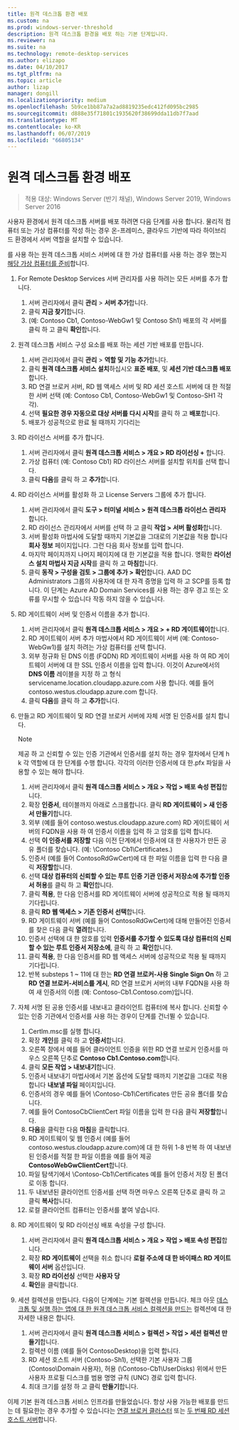 ```yaml
---
title: 원격 데스크톱 환경 배포
ms.custom: na
ms.prod: windows-server-threshold
description: 원격 데스크톱 환경을 배포 하는 기본 단계입니다.
ms.reviewer: na
ms.suite: na
ms.technology: remote-desktop-services
ms.author: elizapo
ms.date: 04/10/2017
ms.tgt_pltfrm: na
ms.topic: article
author: lizap
manager: dongill
ms.localizationpriority: medium
ms.openlocfilehash: 5b9ce1bb87a7a2ad8819235edc412fd095bc2985
ms.sourcegitcommit: d888e35f71801c1935620f38699dda11db7f7aad
ms.translationtype: MT
ms.contentlocale: ko-KR
ms.lasthandoff: 06/07/2019
ms.locfileid: "66805134"
---
```

# <a name="deploy-your-remote-desktop-environment"></a>원격 데스크톱 환경 배포

>적용 대상: Windows Server (반기 채널), Windows Server 2019, Windows Server 2016

사용자 환경에서 원격 데스크톱 서버를 배포 하려면 다음 단계를 사용 합니다. 물리적 컴퓨터 또는 가상 컴퓨터를 작성 하는 경우 온-프레미스, 클라우드 기반에 따라 하이브리드 환경에서 서버 역할을 설치할 수 있습니다. 

를 사용 하는 원격 데스크톱 서비스 서버에 대 한 가상 컴퓨터를 사용 하는 경우 했는지 [해당 가상 컴퓨터를 준비](rds-prepare-vms.md)합니다.
  
  
1.  For Remote Desktop Services 서버 관리자를 사용 하려는 모든 서버를 추가 합니다.  
    1.  서버 관리자에서 클릭 **관리** > **서버 추가**합니다.  
    2.  클릭 **지금 찾기**합니다.  
    3.  (예: Contoso Cb1, Contoso-WebGw1 및 Contoso Sh1) 배포의 각 서버를 클릭 하 고 클릭 **확인**합니다.  
2.  원격 데스크톱 서비스 구성 요소를 배포 하는 세션 기반 배포를 만듭니다.  
    1.  서버 관리자에서 클릭 **관리** > **역할 및 기능 추가**합니다.  
    2.  클릭 **원격 데스크톱 서비스 설치**하십시오 **표준 배포**, 및 **세션 기반 데스크톱 배포**합니다.  
    3.  RD 연결 브로커 서버, RD 웹 액세스 서버 및 RD 세션 호스트 서버에 대 한 적절 한 서버 선택 (예: Contoso Cb1, Contoso-WebGw1 및 Contoso-SH1 각각).  
    4.  선택 **필요한 경우 자동으로 대상 서버를 다시 시작**를 클릭 하 고 **배포**합니다.  
    5.  배포가 성공적으로 완료 될 때까지 기다리는  
3.  RD 라이선스 서버를 추가 합니다.  
    1.  서버 관리자에서 클릭 **원격 데스크톱 서비스 > 개요 > RD 라이선싱 +** 합니다.  
    2.  가상 컴퓨터 (예: Contoso Cb1) RD 라이선스 서버를 설치할 위치를 선택 합니다.  
    3.  클릭 **다음**를 클릭 하 고 **추가**합니다.  
4.  RD 라이선스 서버를 활성화 하 고 License Servers 그룹에 추가 합니다.  
    1.  서버 관리자에서 클릭 **도구 > 터미널 서비스 > 원격 데스크톱 라이선스 관리자**합니다.  
    2.  RD 라이선스 관리자에서 서버를 선택 하 고 클릭 **작업 > 서버 활성화**합니다.  
    3.  서버 활성화 마법사에 도달할 때까지 기본값을 그대로의 기본값을 적용 합니다 **회사 정보** 페이지입니다. 그런 다음 회사 정보를 입력 합니다.  
    4.  마지막 페이지까지 나머지 페이지에 대 한 기본값을 적용 합니다. 명확한 **라이선스 설치 마법사 지금 시작**를 클릭 하 고 **마침**합니다.  
    5.  클릭 **동작 > 구성을 검토 > 그룹에 추가 > 확인**합니다. AAD DC Administrators 그룹의 사용자에 대 한 자격 증명을 입력 하 고 SCP를 등록 합니다. 이 단계는 Azure AD Domain Services를 사용 하는 경우 경고 또는 오류를 무시할 수 있습니다 작동 하지 않을 수 있습니다.  
5.  RD 게이트웨이 서버 및 인증서 이름을 추가 합니다.  
    1.  서버 관리자에서 클릭 **원격 데스크톱 서비스 > 개요 > + RD 게이트웨이**합니다.  
    2.  RD 게이트웨이 서버 추가 마법사에서 RD 게이트웨이 서버 (예: Contoso-WebGw1)를 설치 하려는 가상 컴퓨터를 선택 합니다.  
    3.  외부 정규화 된 DNS 이름 (FQDN) RD 게이트웨이 서버를 사용 하 여 RD 게이트웨이 서버에 대 한 SSL 인증서 이름을 입력 합니다. 이것이 Azure에서의 **DNS 이름** 레이블을 지정 하 고 형식 servicename.location.cloudapp.azure.com 사용 합니다. 예를 들어 contoso.westus.cloudapp.azure.com 합니다.  
    4.  클릭 **다음**를 클릭 하 고 **추가**합니다.
6.  만들고 RD 게이트웨이 및 RD 연결 브로커 서버에 자체 서명 된 인증서를 설치 합니다.

       > [!NOTE]
       > 제공 하 고 신뢰할 수 있는 인증 기관에서 인증서를 설치 하는 경우 절차에서 단계 h k 각 역할에 대 한 단계를 수행 합니다. 각각의 이러한 인증서에 대 한.pfx 파일을 사용할 수 있는 해야 합니다.
       
    1.  서버 관리자에서 클릭 **원격 데스크톱 서비스 > 개요 > 작업 > 배포 속성 편집**합니다.  
    2.  확장 **인증서**, 테이블까지 아래로 스크롤합니다. 클릭 **RD 게이트웨이 > 새 인증서 만들기**합니다.  
    3.  외부 (예를 들어 contoso.westus.cloudapp.azure.com) RD 게이트웨이 서버의 FQDN을 사용 하 여 인증서 이름을 입력 하 고 암호를 입력 합니다.  
    4.  선택 **이 인증서를 저장할** 다음 이전 단계에서 인증서에 대 한 사용자가 만든 공유 폴더를 찾습니다. (예: \Contoso Cb1\Certificates.)  
    5.  인증서 (예를 들어 ContosoRdGwCert)에 대 한 파일 이름을 입력 한 다음 클릭 **저장할**합니다.  
    6.  선택 **대상 컴퓨터의 신뢰할 수 있는 루트 인증 기관 인증서 저장소에 추가할 인증서 허용**를 클릭 하 고 **확인**합니다.  
    7.  클릭 **적용**, 한 다음 인증서를 RD 게이트웨이 서버에 성공적으로 적용 될 때까지 기다립니다.  
    8.  클릭 **RD 웹 액세스 > 기존 인증서 선택**합니다.  
    9.  RD 게이트웨이 서버 (예를 들어 ContosoRdGwCert)에 대해 만들어진 인증서를 찾은 다음 클릭 **열려**합니다.  
    10. 인증서 선택에 대 한 암호를 입력 **인증서를 추가할 수 있도록 대상 컴퓨터의 신뢰할 수 있는 루트 인증서 저장소에**, 클릭 하 고 **확인**합니다.  
    11. 클릭 **적용**, 한 다음 인증서를 RD 웹 액세스 서버에 성공적으로 적용 될 때까지 기다립니다.  
    12. 반복 substeps 1 ~ 11에 대 한는 **RD 연결 브로커-사용 Single Sign On** 하 고 **RD 연결 브로커-서비스를 게시**, RD 연결 브로커 서버의 내부 FQDN을 사용 하 여 새 인증서의 이름 (예: Contoso-Cb1.Contoso.com)입니다.  
7.  자체 서명 된 공용 인증서를 내보내고 클라이언트 컴퓨터에 복사 합니다. 신뢰할 수 있는 인증 기관에서 인증서를 사용 하는 경우이 단계를 건너뛸 수 있습니다.  
    1.  Certlm.msc를 실행 합니다.  
    2.  확장 **개인**를 클릭 하 고 **인증서**합니다.  
    3.  오른쪽 창에서 예를 들어 클라이언트 인증을 위한 RD 연결 브로커 인증서를 마우스 오른쪽 단추로 **Contoso Cb1.Contoso.com**합니다.  
    4.  클릭 **모든 작업 > 내보내기**합니다.  
    5.  인증서 내보내기 마법사에서 기본 옵션에 도달할 때까지 기본값을 그대로 적용 합니다 **내보낼 파일** 페이지입니다.  
    6.  인증서의 경우 예를 들어 \Contoso-Cb1\Certificates 만든 공유 폴더를 찾습니다.  
    7.  예를 들어 ContosoCbClientCert 파일 이름을 입력 한 다음 클릭 **저장할**합니다.  
    8.  **다음**을 클릭한 다음 **마침**을 클릭합니다.  
    9.  RD 게이트웨이 및 웹 인증서 (예를 들어 contoso.westus.cloudapp.azure.com)에 대 한 하위 1-8 반복 하 여 내보낸된 인증서를 적절 한 파일 이름을 예를 들어 제공 **ContosoWebGwClientCert**합니다.  
    10. 파일 탐색기에서 \Contoso-Cb1\Certificates 예를 들어 인증서 저장 된 폴더로 이동 합니다.  
    11. 두 내보낸된 클라이언트 인증서를 선택 하면 마우스 오른쪽 단추로 클릭 하 고 클릭 **복사**합니다.  
    12. 로컬 클라이언트 컴퓨터는 인증서를 붙여 넣습니다.  
8.  RD 게이트웨이 및 RD 라이선싱 배포 속성을 구성 합니다.  
    1.  서버 관리자에서 클릭 **원격 데스크톱 서비스 > 개요 > 작업 > 배포 속성 편집**합니다.  
    2.  확장 **RD 게이트웨이** 선택을 취소 합니다 **로컬 주소에 대 한 바이패스 RD 게이트웨이 서버** 옵션입니다.  
    3.  확장 **RD 라이선싱** 선택한 **사용자 당**  
    4.  **확인**을 클릭합니다.  
10. 세션 컬렉션을 만듭니다. 다음이 단계에는 기본 컬렉션을 만듭니다. 체크 아웃 [데스크톱 및 실행 하는 앱에 대 한 원격 데스크톱 서비스 컬렉션을 만드는](rds-create-collection.md) 컬렉션에 대 한 자세한 내용은 합니다.
 
    1.  서버 관리자에서 클릭 **원격 데스크톱 서비스 > 컬렉션 > 작업 > 세션 컬렉션 만들기**합니다.  
    2.  컬렉션 이름 (예를 들어 ContosoDesktop)을 입력 합니다.  
    3.  RD 세션 호스트 서버 (Contoso-Sh1), 선택한 기본 사용자 그룹 (Contoso\Domain 사용자), 허용 (\Contoso-Cb1\UserDisks) 위에서 만든 사용자 프로필 디스크를 범용 명명 규칙 (UNC) 경로 입력 합니다.  
    4.  최대 크기를 설정 하 고 클릭 **만들기**합니다.  
  

이제 기본 원격 데스크톱 서비스 인프라를 만들었습니다. 항상 사용 가능한 배포를 만드는 데 필요한는 경우 추가할 수 있습니다는 [연결 브로커 클러스터](rds-connection-broker-cluster.md) 또는 [두 번째 RD 세션 호스트 서버](rds-scale-rdsh-farm.md)합니다.

